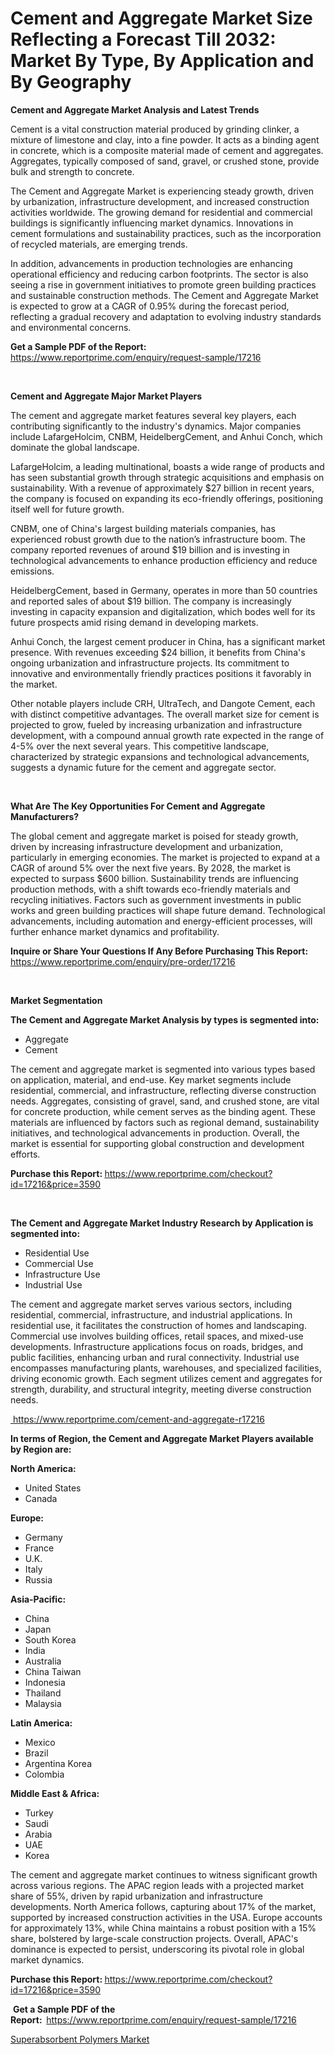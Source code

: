 <p><h1>Cement and Aggregate Market Size Reflecting a Forecast Till 2032: Market By Type, By Application and By Geography</h1></p><p><strong>Cement and Aggregate Market Analysis and Latest Trends</strong></p>
<p><p>Cement is a vital construction material produced by grinding clinker, a mixture of limestone and clay, into a fine powder. It acts as a binding agent in concrete, which is a composite material made of cement and aggregates. Aggregates, typically composed of sand, gravel, or crushed stone, provide bulk and strength to concrete. </p><p>The Cement and Aggregate Market is experiencing steady growth, driven by urbanization, infrastructure development, and increased construction activities worldwide. The growing demand for residential and commercial buildings is significantly influencing market dynamics. Innovations in cement formulations and sustainability practices, such as the incorporation of recycled materials, are emerging trends. </p><p>In addition, advancements in production technologies are enhancing operational efficiency and reducing carbon footprints. The sector is also seeing a rise in government initiatives to promote green building practices and sustainable construction methods. The Cement and Aggregate Market is expected to grow at a CAGR of 0.95% during the forecast period, reflecting a gradual recovery and adaptation to evolving industry standards and environmental concerns.</p></p>
<p><strong>Get a Sample PDF of the Report:&nbsp;</strong> <a href="https://www.reportprime.com/enquiry/request-sample/17216?utm_campaign=3461&utm_medium=2&utm_source=Github&utm_content=ia&utm_term=18032025&utm_id=cement-and-aggregate">https://www.reportprime.com/enquiry/request-sample/17216</a></p>
<p>&nbsp;</p>
<p><strong>Cement and Aggregate Major Market Players</strong></p>
<p><p>The cement and aggregate market features several key players, each contributing significantly to the industry's dynamics. Major companies include LafargeHolcim, CNBM, HeidelbergCement, and Anhui Conch, which dominate the global landscape. </p><p>LafargeHolcim, a leading multinational, boasts a wide range of products and has seen substantial growth through strategic acquisitions and emphasis on sustainability. With a revenue of approximately $27 billion in recent years, the company is focused on expanding its eco-friendly offerings, positioning itself well for future growth.</p><p>CNBM, one of China's largest building materials companies, has experienced robust growth due to the nation’s infrastructure boom. The company reported revenues of around $19 billion and is investing in technological advancements to enhance production efficiency and reduce emissions.</p><p>HeidelbergCement, based in Germany, operates in more than 50 countries and reported sales of about $19 billion. The company is increasingly investing in capacity expansion and digitalization, which bodes well for its future prospects amid rising demand in developing markets.</p><p>Anhui Conch, the largest cement producer in China, has a significant market presence. With revenues exceeding $24 billion, it benefits from China's ongoing urbanization and infrastructure projects. Its commitment to innovative and environmentally friendly practices positions it favorably in the market.</p><p>Other notable players include CRH, UltraTech, and Dangote Cement, each with distinct competitive advantages. The overall market size for cement is projected to grow, fueled by increasing urbanization and infrastructure development, with a compound annual growth rate expected in the range of 4-5% over the next several years. This competitive landscape, characterized by strategic expansions and technological advancements, suggests a dynamic future for the cement and aggregate sector.</p></p>
<p>&nbsp;</p>
<p><strong>What Are The Key Opportunities For Cement and Aggregate Manufacturers?</strong></p>
<p><p>The global cement and aggregate market is poised for steady growth, driven by increasing infrastructure development and urbanization, particularly in emerging economies. The market is projected to expand at a CAGR of around 5% over the next five years. By 2028, the market is expected to surpass $600 billion. Sustainability trends are influencing production methods, with a shift towards eco-friendly materials and recycling initiatives. Factors such as government investments in public works and green building practices will shape future demand. Technological advancements, including automation and energy-efficient processes, will further enhance market dynamics and profitability.</p></p>
<p><strong>Inquire or Share Your Questions If Any Before Purchasing This Report:</strong> <a href="https://www.reportprime.com/enquiry/pre-order/17216?utm_campaign=3461&utm_medium=2&utm_source=Github&utm_content=ia&utm_term=18032025&utm_id=cement-and-aggregate">https://www.reportprime.com/enquiry/pre-order/17216</a></p>
<p>&nbsp;</p>
<p><strong>Market Segmentation</strong></p>
<p><strong>The Cement and Aggregate Market Analysis by types is segmented into:</strong></p>
<p><ul><li>Aggregate</li><li>Cement</li></ul></p>
<p><p>The cement and aggregate market is segmented into various types based on application, material, and end-use. Key market segments include residential, commercial, and infrastructure, reflecting diverse construction needs. Aggregates, consisting of gravel, sand, and crushed stone, are vital for concrete production, while cement serves as the binding agent. These materials are influenced by factors such as regional demand, sustainability initiatives, and technological advancements in production. Overall, the market is essential for supporting global construction and development efforts.</p></p>
<p><strong>Purchase this Report:&nbsp;</strong><a href="https://www.reportprime.com/checkout?id=17216&price=3590&utm_campaign=3461&utm_medium=2&utm_source=Github&utm_content=ia&utm_term=18032025&utm_id=cement-and-aggregate">https://www.reportprime.com/checkout?id=17216&price=3590</a></p>
<p>&nbsp;</p>
<p><strong>The Cement and Aggregate Market Industry Research by Application is segmented into:</strong></p>
<p><ul><li>Residential Use</li><li>Commercial Use</li><li>Infrastructure Use</li><li>Industrial Use</li></ul></p>
<p><p>The cement and aggregate market serves various sectors, including residential, commercial, infrastructure, and industrial applications. In residential use, it facilitates the construction of homes and landscaping. Commercial use involves building offices, retail spaces, and mixed-use developments. Infrastructure applications focus on roads, bridges, and public facilities, enhancing urban and rural connectivity. Industrial use encompasses manufacturing plants, warehouses, and specialized facilities, driving economic growth. Each segment utilizes cement and aggregates for strength, durability, and structural integrity, meeting diverse construction needs.</p></p>
<p><a href="https://www.reportprime.com/cement-and-aggregate-r17216?utm_campaign=3461&utm_medium=2&utm_source=Github&utm_content=ia&utm_term=18032025&utm_id=cement-and-aggregate">&nbsp;https://www.reportprime.com/cement-and-aggregate-r17216</a></p>
<p><strong>In terms of Region, the Cement and Aggregate Market Players available by Region are:</strong></p>
<p>
    <p> <strong> North America: </strong>
        <ul>
            <li>United States</li>
            <li>Canada</li>
        </ul>
        </p> 
    <p> <strong> Europe: </strong>
        <ul>
            <li>Germany</li>
            <li>France</li>
            <li>U.K.</li>
            <li>Italy</li>
            <li>Russia</li>
        </ul>
        </p> 
    <p> <strong> Asia-Pacific: </strong>
        <ul>
            <li>China</li>
            <li>Japan</li>
            <li>South Korea</li>
            <li>India</li>
            <li>Australia</li>
            <li>China Taiwan</li>
            <li>Indonesia</li>
            <li>Thailand</li>
            <li>Malaysia</li>
        </ul>
        </p> 
    <p> <strong> Latin America: </strong>
        <ul>
            <li>Mexico</li>
            <li>Brazil</li>
            <li>Argentina Korea</li>
            <li>Colombia</li>
        </ul>
        </p> 
    <p> <strong> Middle East & Africa: </strong>
        <ul>
            <li>Turkey</li>
            <li>Saudi</li>
            <li>Arabia</li>
            <li>UAE</li>
            <li>Korea</li>
        </ul>
    </p>
    </p>
<p><p>The cement and aggregate market continues to witness significant growth across various regions. The APAC region leads with a projected market share of 55%, driven by rapid urbanization and infrastructure developments. North America follows, capturing about 17% of the market, supported by increased construction activities in the USA. Europe accounts for approximately 13%, while China maintains a robust position with a 15% share, bolstered by large-scale construction projects. Overall, APAC's dominance is expected to persist, underscoring its pivotal role in global market dynamics.</p></p>
<p><strong>Purchase this Report: </strong><a href="https://www.reportprime.com/checkout?id=17216&price=3590&utm_campaign=3461&utm_medium=2&utm_source=Github&utm_content=ia&utm_term=18032025&utm_id=cement-and-aggregate">https://www.reportprime.com/checkout?id=17216&price=3590</a></p>
<p>&nbsp;<strong>Get a Sample PDF of the Report:&nbsp;&nbsp;</strong><a href="https://www.reportprime.com/enquiry/request-sample/17216?utm_campaign=3461&utm_medium=2&utm_source=Github&utm_content=ia&utm_term=18032025&utm_id=cement-and-aggregate">https://www.reportprime.com/enquiry/request-sample/17216</a></p>
<p><strong></strong></p>
<p><p><a href="https://github.com/shafriusizi/Market-Research-Report-List-1/blob/main/superabsorbent-polymers-market.md?utm_campaign=3461&utm_medium=2&utm_source=Github&utm_content=ia&utm_term=18032025&utm_id=cement-and-aggregate">Superabsorbent Polymers Market</a></p></p>